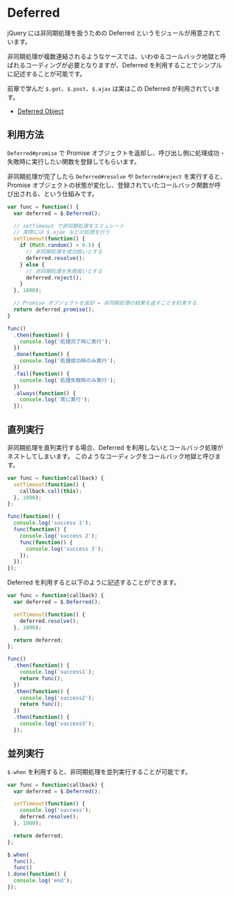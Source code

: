 # Deferred

jQuery には非同期処理を扱うための Deferred というモジュールが用意されています。  

非同期処理が複数連結されるようなケースでは、いわゆるコールバック地獄と呼ばれるコーディングが必要となりますが、Deferred を利用することでシンプルに記述することが可能です。

前章で学んだ `$.get`、`$.post`、`$.ajax` は実はこの Deferred が利用されています。

- [Deferred Object](http://api.jquery.com/category/deferred-object/)

## 利用方法

`Deferred#promise` で Promise オブジェクトを返却し、呼び出し側に処理成功・失敗時に実行したい関数を登録してもらいます。

非同期処理が完了したら `Deferred#resolve` や `Deferred#reject` を実行すると、Promise オブジェクトの状態が変化し、登録されていたコールバック関数が呼び出される、という仕組みです。

```javascript
var func = function() {
  var deferred = $.Deferred();

  // setTimeout で非同期処理をエミュレート
  // 実際には $.ajax などの処理を行う
  setTimeout(function() {
    if (Math.random() > 0.5) {
      // 非同期処理を成功扱いとする
      deferred.resolve();
    } else {
      // 非同期処理を失敗扱いとする
      deferred.reject();
    }
  }, 1000);

  // Promise オブジェクトを返却 = 非同期処理の結果を返すことを約束する.
  return deferred.promise();
}

func()
  .then(function() {
    console.log('処理完了時に実行');
  })
  .done(function() {
    console.log('処理成功時のみ実行');
  })
  .fail(function() {
    console.log('処理失敗時のみ実行');
  })
  .always(function() {
    console.log('常に実行');
  });
```

## 直列実行

非同期処理を直列実行する場合、Deferred を利用しないとコールバック処理がネストしてしまいます。
このようなコーディングをコールバック地獄と呼びます。

```javascript
var func = function(callback) {
  setTimeout(function() {
    callback.call(this);
  }, 1000);
};

func(function() {
  console.log('success 1');
  func(function() {
    console.log('success 2');
    func(function() {
      console.log('success 3');
    });
  });
});
```

Deferred を利用すると以下のように記述することができます。

```javascript
var func = function(callback) {
  var deferred = $.Deferred();

  setTimeout(function() {
    deferred.resolve();
  }, 1000);

  return deferred;
};

func()
  .then(function() {
    console.log('success1');
    return func();
  })
  .then(function() {
    console.log('success2');
    return func();
  })
  .then(function() {
    console.log('success3');
  });
```

## 並列実行

`$.when` を利用すると、非同期処理を並列実行することが可能です。

```javascript
var func = function(callback) {
  var deferred = $.Deferred();

  setTimeout(function() {
    console.log('success');
    deferred.resolve();
  }, 1000);

  return deferred;
};

$.when(
  func(),
  func()
).done(function() {
  console.log('end');
});
```
